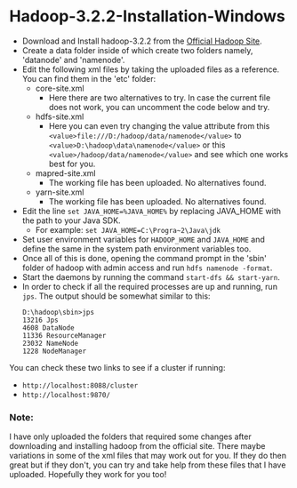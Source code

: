 # Hadoop-3.2.2-Installation-Windows

- Download and Install hadoop-3.2.2 from the [Official Hadoop Site](https://hadoop.apache.org/releases.html).
- Create a data folder inside of which create two folders namely, 'datanode' and 'namenode'.
- Edit the following xml files by taking the uploaded files as a reference. You can find them in the 'etc' folder:
  - core-site.xml
    - Here there are two alternatives to try. In case the current file does not work, you can uncomment the code below and try.
  - hdfs-site.xml
    - Here you can even try changing the value attribute from this ```<value>file:///D:/hadoop/data/namenode</value>``` to ```<value>D:\hadoop\data\namenode</value>``` or this ```<value>/hadoop/data/namenode</value>``` and see which one works best for you.
  - mapred-site.xml
    - The working file has been uploaded. No alternatives found. 
  - yarn-site.xml
    - The working file has been uploaded. No alternatives found.
- Edit the line ```set JAVA_HOME=%JAVA_HOME%``` by replacing JAVA_HOME with the path to your Java SDK.
    - For example: ```set JAVA_HOME=C:\Progra~2\Java\jdk```
- Set user environment variables for ```HADOOP_HOME``` and ```JAVA_HOME``` and define the same in the system path environment variables too.
- Once all of this is done, opening the command prompt in the 'sbin' folder of hadoop with admin access and run ```hdfs namenode -format```.
- Start the daemons by running the command ```start-dfs && start-yarn```.
- In order to check if all the required processes are up and running, run ```jps```. The output should be somewhat similar to this:
  ~~~ 
  D:\hadoop\sbin>jps
  13216 Jps
  4608 DataNode
  11336 ResourceManager
  23032 NameNode
  1228 NodeManager 
  ~~~
  
You can check these two links to see if a cluster if running:
- ``` http://localhost:8088/cluster ```
- ``` http://localhost:9870/ ```

### Note:
I have only uploaded the folders that required some changes after downloading and installing hadoop from the official site.
There maybe variations in some of the xml files that may work out for you.
If they do then great but if they don't, you can try and take help from these files that I have uploaded.
Hopefully they work for you too!
